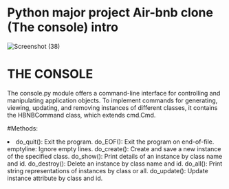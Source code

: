 # Python major project Air-bnb clone (The console) intro

![Screenshot (38)](https://github.com/pepe-sm/AirBnB_clone/assets/52682563/8ae3e05d-8a32-445b-bcb1-e50b61785656)

# THE CONSOLE
The console.py module offers a command-line interface for controlling and manipulating application objects. To implement commands for generating, viewing, updating, and removing instances of different classes, it contains the HBNBCommand class, which extends cmd.Cmd.

#Methods:
<li>
do_quit(): Exit the program.
do_EOF(): Exit the program on end-of-file.
emptyline: Ignore empty lines.
do_create(): Create and save a new instance of the specified class.
do_show(): Print details of an instance by class name and id.
do_destroy(): Delete an instance by class name and id.
do_all(): Print string representations of instances by class or all.
do_update(): Update instance attribute by class and id.
</li>
